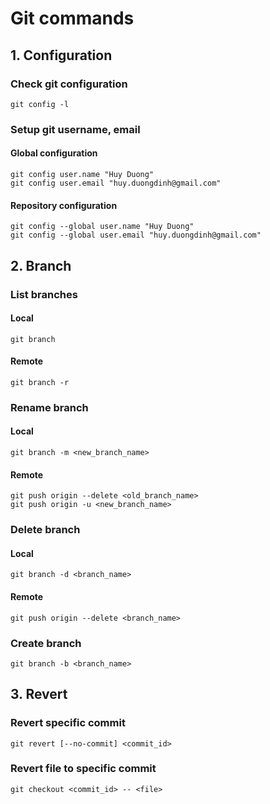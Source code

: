 # Git commands

## 1. Configuration

### Check git configuration

```
git config -l
```

### Setup git username, email

#### Global configuration

```
git config user.name "Huy Duong"
git config user.email "huy.duongdinh@gmail.com"
```

#### Repository configuration

```
git config --global user.name "Huy Duong"
git config --global user.email "huy.duongdinh@gmail.com"
```

## 2. Branch

### List branches

#### Local

```
git branch
```

#### Remote

```
git branch -r
```

### Rename branch

#### Local

```
git branch -m <new_branch_name>
```

#### Remote

```
git push origin --delete <old_branch_name>
git push origin -u <new_branch_name>
```

### Delete branch

#### Local

```
git branch -d <branch_name>
```

#### Remote

```
git push origin --delete <branch_name>
```

### Create branch

```
git branch -b <branch_name>
```

## 3. Revert

### Revert specific commit

```
git revert [--no-commit] <commit_id>
```

### Revert file to specific commit

```
git checkout <commit_id> -- <file>
```
